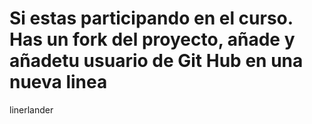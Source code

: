 # Si estas participando en el curso. Has un fork del proyecto, añade y añadetu usuario de Git Hub en una nueva linea

linerlander